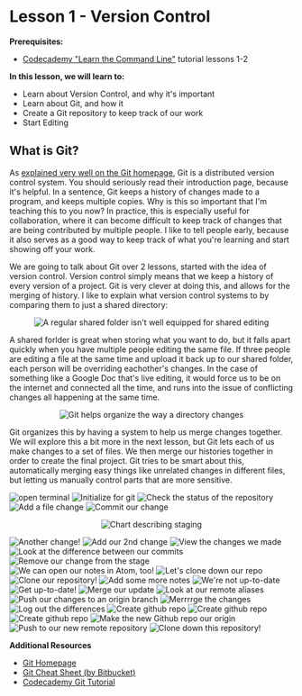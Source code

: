 Lesson 1 - Version Control
==========================

**Prerequisites:**
 - [Codecademy "Learn the Command Line"](https://www.codecademy.com/learn/learn-the-command-line) tutorial lessons 1-2

**In this lesson, we will learn to:**
 - Learn about Version Control, and why it's important
 - Learn about Git, and how it
 - Create a Git repository to keep track of our work
 - Start Editing


What is Git?
------------
As [explained very well on the Git homepage](https://git-scm.com/book/en/v2/Getting-Started-About-Version-Control), Git is a distributed version control system. You should seriously read their introduction page, because it's helpful. In a sentence, Git keeps a history of changes made to a program, and keeps multiple copies. Why is this so important that I'm teaching this to you now? In practice, this is especially useful for collaboration, where it can become difficult to keep track of changes that are being contributed by multiple people. I like to tell people early, because it also serves as a good way to keep track of what you're learning and start showing off your work.

We are going to talk about Git over 2 lessons, started with the idea of version control. Version control simply means that we keep a history of every version of a project. Git is very clever at doing this, and allows for the merging of history. I like to explain what version control systems to by comparing them to just a shared directory:

<p align="center">
  <img alt="A regular shared folder isn't well equipped for shared editing" src="./images/workflow-shared-folder.png">
</p>
A shared forlder is great when storing what you want to do, but it falls apart quickly when you have multiple people editing the same file. If three people are editing a file at the same time and upload it back up to our shared folder, each person will be overriding eachother's changes. In the case of something like a Google Doc that's live editing, it would force us to be on the internet and connected all the time, and runs into the issue of conflicting changes all happening at the same time. 


<p align="center">
  <img alt="Git helps organize the way a directory changes" src="./images/version-controlled-workflow.png">
</p>
Git organizes this by having a system to help us merge changes together. We will explore this a bit more in the next lesson, but Git lets each of us make changes to a set of files. We then merge our histories together in order to create the final project. Git tries to be smart about this, automatically merging easy things like unrelated changes in different files, but letting us manually control parts that are more sensitive.

![open terminal](./images/[1]-open-terminal.png)
![Initialize for git](./images/[2]-git-init.png)
![Check the status of the repository](./images/[3]-git-status.png)
![Add a file change](./images/[4]-git-add.png)
![Commit our change](./images/[5]-commit-message.png)

<p align="center">
  <img alt="Chart describing staging" src="./images/staging.png">
</p>

![Another change!](./images/[6]-next-change.png)
![Add our 2nd change](./images/[7]-next-change-added.png)
![View the changes we made](./images/[8]-git-log.png)
![Look at the difference between our commits](./images/[9]-git-diff.png)
![Remove our change from the stage](./images/[10]-git-reset.png)
![We can open our notes in Atom, too!](./images/[10]-notes.png)
![Let's clone down our repo](./images/[11]-git-clone.png)
![Clone our repository!](./images/[12]-git-log-clone.png)
![Add some more notes](./images/[13]-more-notes.png)
![We're not up-to-date](./images/[14]-git-log-missing-1.png)
![Get up-to-date!](./images/[15]-git-fast-forward.png)
![Merge our update](./images/[16]-git-merge.png)
![Look at our remote aliases](./images/[17]-git-remote-v.png)
![Push our changes to an origin  branch](./images/[18]-git-push.png)
![Merrrrge the changes](./images/[19]-git-merge.png)
![Log out the differences](./images/[20]-git-log.png)
![Create github repo](./images/[21]-github-create-1.png)
![Create github repo](./images/[22]-github-create-2.png)
![Create github repo](./images/[23]-github-create-3.png)
![Make the new Github repo our origin](./images/[24]-add-origin.png)
![Push to our new remote repository](./images/[25]-push-to-github.png)
![Clone down this repository!](./images/[26]-clone-learn-from-ben.png)

**Additional Resources**
 - [Git Homepage](https://git-scm.com/about)
 - [Git Cheat Sheet (by Bitbucket)](https://www.atlassian.com/git/tutorials/atlassian-git-cheatsheet)
 - [Codecademy Git Tutorial](https://www.codecademy.com/learn/learn-git)
